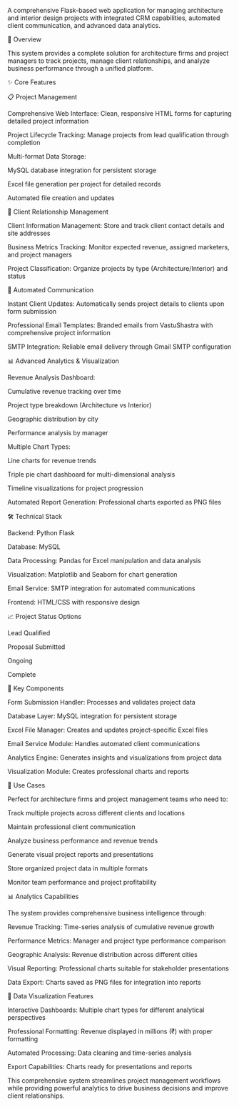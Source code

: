 A comprehensive Flask-based web application for managing architecture and interior design projects with integrated CRM capabilities, automated client communication, and advanced data analytics.

🚀 Overview

This system provides a complete solution for architecture firms and project managers to track projects, manage client relationships, and analyze business performance through a unified platform.

✨ Core Features

📋 Project Management

Comprehensive Web Interface: Clean, responsive HTML forms for capturing detailed project information

Project Lifecycle Tracking: Manage projects from lead qualification through completion

Multi-format Data Storage:

MySQL database integration for persistent storage

Excel file generation per project for detailed records

Automated file creation and updates



👥 Client Relationship Management

Client Information Management: Store and track client contact details and site addresses

Business Metrics Tracking: Monitor expected revenue, assigned marketers, and project managers

Project Classification: Organize projects by type (Architecture/Interior) and status

📧 Automated Communication

Instant Client Updates: Automatically sends project details to clients upon form submission

Professional Email Templates: Branded emails from VastuShastra with comprehensive project 
information

SMTP Integration: Reliable email delivery through Gmail SMTP configuration

📊 Advanced Analytics & Visualization

Revenue Analysis Dashboard:

Cumulative revenue tracking over time

Project type breakdown (Architecture vs Interior)

Geographic distribution by city

Performance analysis by manager


Multiple Chart Types:

Line charts for revenue trends

Triple pie chart dashboard for multi-dimensional analysis

Timeline visualizations for project progression


Automated Report Generation: Professional charts exported as PNG files

🛠️ Technical Stack

Backend: Python Flask

Database: MySQL

Data Processing: Pandas for Excel manipulation and data analysis

Visualization: Matplotlib and Seaborn for chart generation

Email Service: SMTP integration for automated communications

Frontend: HTML/CSS with responsive design

📈 Project Status Options


Lead Qualified

Proposal Submitted

Ongoing

Complete

🎯 Key Components

Form Submission Handler: Processes and validates project data

Database Layer: MySQL integration for persistent storage

Excel File Manager: Creates and updates project-specific Excel files

Email Service Module: Handles automated client communications

Analytics Engine: Generates insights and visualizations from project data

Visualization Module: Creates professional charts and reports

💼 Use Cases

Perfect for architecture firms and project management teams who need to:

Track multiple projects across different clients and locations

Maintain professional client communication

Analyze business performance and revenue trends

Generate visual project reports and presentations

Store organized project data in multiple formats

Monitor team performance and project profitability

📊 Analytics Capabilities

The system provides comprehensive business intelligence through:

Revenue Tracking: Time-series analysis of cumulative revenue growth

Performance Metrics: Manager and project type performance comparison

Geographic Analysis: Revenue distribution across different cities

Visual Reporting: Professional charts suitable for stakeholder presentations

Data Export: Charts saved as PNG files for integration into reports


🎨 Data Visualization Features

Interactive Dashboards: Multiple chart types for different analytical perspectives

Professional Formatting: Revenue displayed in millions (₹) with proper formatting

Automated Processing: Data cleaning and time-series analysis

Export Capabilities: Charts ready for presentations and reports

This comprehensive system streamlines project management workflows while providing powerful analytics to drive business decisions and improve client relationships.

